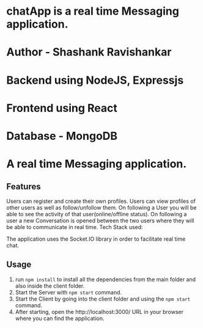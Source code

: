 # chatApp is a real time Messaging application.

# Author - Shashank Ravishankar

# Backend using NodeJS, Expressjs
# Frontend using React
# Database - MongoDB

# A real time Messaging application.
## Features
Users can register and create their own profiles.
Users can view profiles of other users as well as follow/unfollow them.
On following a User you will be able to see the activity of that user(online/offline status).
On following a user a new Conversation is opened between the two users where they will be able to communicate in real time.
Tech Stack used:

The application  uses the Socket.IO library in order to facilitate real time chat.


## Usage

1. run `npm install` to install all the dependencies from the main folder and also inside the client folder.   
2. Start the Server with `npm start` command. 
3. Start the Client by going into the client folder and using the `npm start` command. 
4. After starting, open the http://localhost:3000/ URL in your browser where you can find the application. 
